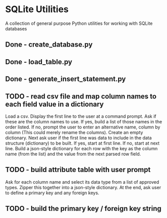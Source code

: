 # SQLite Utilities

A collection of general purpose Python utilities for working with SQLite databases

## Done - create_database.py
## Done - load_table.py
## Done - generate_insert_statement.py
## TODO - read csv file and map column names to each field value in a dictionary
Load a csv.  Display the first line to the user at a command prompt.  Ask if these are the column names to use.
If yes, build a list of those names in the order listed.  If no, prompt the user to enter an alternative name, column by column (This could merely rename the columns).
Create an empty dictionary.
Next ask user if the first line was data to include in the data structure (dictionary) to be built.  If yes, start at first line.  If no, start at next line.  Build a json-style dictionary for each row with the key as the column name (from the list) and the value from the next parsed row field.
## TODO - build attribute table with user prompt
Ask for each column name and select its data type from a list of approved types.  Zipper this together into a json-style dictionary.  At the end, ask user to define a primary key and any foreign keys.
## TODO - build the primary key / foreign key string
